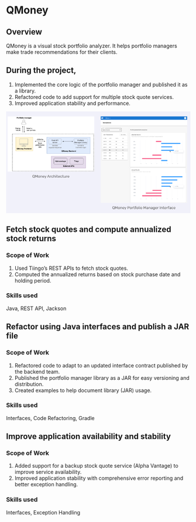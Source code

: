 # QMoney


## Overview
QMoney is a visual stock portfolio analyzer. It helps portfolio managers make trade recommendations for their clients.

## During the project,

1. Implemented the core logic of the portfolio manager and published it as a library.
2. Refactored code to add support for multiple stock quote services.
3. Improved application stability and performance.


![Alt text](https://github.com/abhijit10601/QMoney/blob/master/ss.png?raw=true
)


## Fetch stock quotes and compute annualized stock returns

### Scope of Work
1. Used Tiingo’s REST APIs to fetch stock quotes.
2. Computed the annualized returns based on stock purchase date and holding period.


### Skills used
Java, REST API, Jackson

## Refactor using Java interfaces and publish a JAR file
### Scope of Work
1. Refactored code to adapt to an updated interface contract published by the backend team.
2. Published the portfolio manager library as a JAR for easy versioning and distribution.
3. Created examples to help document library (JAR) usage.
### Skills used
Interfaces, Code Refactoring, Gradle

## Improve application availability and stability
### Scope of Work
1. Added support for a backup stock quote service (Alpha Vantage) to improve service availability.
2. Improved application stability with comprehensive error reporting and better exception handling.
### Skills used
Interfaces, Exception Handling
